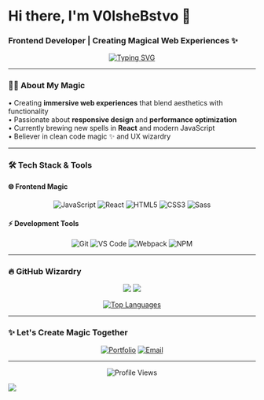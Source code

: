 # Hi there, I'm V0lsheBstvo 👋  
### Frontend Developer | Creating Magical Web Experiences ✨  

<div align="center">
  <a href="https://v0lshebstvo.ru/">
    <img src="https://readme-typing-svg.demolab.com?font=Fira+Code&size=22&pause=1000&color=8A2BE2&center=true&vCenter=true&width=435&lines=Turning+Designs+into+Digital+Magic;Pixel+Perfectionist;Frontend+Alchemist" alt="Typing SVG" />
  </a>
</div>

---

### 🧙‍♂️ About My Magic  
<p align="start">
• Creating <b>immersive web experiences</b> that blend aesthetics with functionality<br>
• Passionate about <b>responsive design</b> and <b>performance optimization</b><br>
• Currently brewing new spells in <b>React</b> and modern JavaScript<br>
• Believer in clean code magic ✨ and UX wizardry
</p>

---

### 🛠️ Tech Stack & Tools  

#### 🌐 Frontend Magic  
<div align="center">
  <img src="https://img.shields.io/badge/JavaScript-F7DF1E?logo=javascript&logoColor=black&style=for-the-badge" alt="JavaScript">
  <img src="https://img.shields.io/badge/React-61DAFB?logo=react&logoColor=black&style=for-the-badge" alt="React">
  <img src="https://img.shields.io/badge/HTML5-E34F26?logo=html5&logoColor=white&style=for-the-badge" alt="HTML5">
  <img src="https://img.shields.io/badge/CSS3-1572B6?logo=css3&logoColor=white&style=for-the-badge" alt="CSS3">
  <img src="https://img.shields.io/badge/Sass-CC6699?logo=sass&logoColor=white&style=for-the-badge" alt="Sass">
</div>

#### ⚡ Development Tools  
<div align="center">
  <img src="https://img.shields.io/badge/Git-F05032?logo=git&logoColor=white&style=flat" alt="Git">
  <img src="https://img.shields.io/badge/VS_Code-007ACC?logo=visual-studio-code&logoColor=white&style=flat" alt="VS Code">
  <img src="https://img.shields.io/badge/Webpack-8DD6F9?logo=webpack&logoColor=black&style=flat" alt="Webpack">
  <img src="https://img.shields.io/badge/NPM-CB3837?logo=npm&logoColor=white&style=flat" alt="NPM">
</div>

---

### 🔥 GitHub Wizardry  

<div align="center">
  
[![](https://github-readme-stats.vercel.app/api?username=V0lsheBstvo&show_icons=true&theme=radical&hide_border=true&include_all_commits=true)](https://github.com/V0lsheBstvo)
[![](https://github-readme-streak-stats.herokuapp.com/?user=V0lsheBstvo&theme=radical&hide_border=true)](https://github.com/V0lsheBstvo)
  
</div>

<div align="center">
  
[![Top Languages](https://github-readme-stats.vercel.app/api/top-langs/?username=V0lsheBstvo&layout=compact&theme=radical&hide_border=true&langs_count=8)](https://github.com/V0lsheBstvo)
  
</div>

---

### ✨ Let's Create Magic Together  

<div align="center">
  
[![Portfolio](https://img.shields.io/badge/Visit_My_Portfolio-8A2BE2?style=for-the-badge&logo=google-chrome&logoColor=white)]()
[![Email](https://img.shields.io/badge/Contact_Me-D14836?style=for-the-badge&logo=gmail&logoColor=white)](mailto:)
  
</div>

---

<p align="center">
  <img src="https://komarev.com/ghpvc/?username=V0lsheBstvo&color=8A2BE2&style=flat" alt="Profile Views">
</p>

![](https://raw.githubusercontent.com/V0lsheBstvo/V0lsheBstvo/main/footer.svg)
